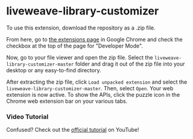 # liveweave-library-customizer
To use this extension, download the repository as a .zip file.

From here, go to [the extensions page](chrome://extensions/) in Google Chrome and check the checkbox at the top of the page for "Developer Mode".

Now, go to your file viewer and open the zip file. Select the `liveweave-library-customizer-master` folder and drag it out of the zip file into your desktop or any easy-to-find directory.

After extracting the zip file, click `Load unpacked extension` and select the `liveweave-library-customizer-master`. Then, select `Open`. Your web extension is now active. To show the APIs, click the puzzle icon in the Chrome web extension bar on your various tabs.

### Video Tutorial
Confused? Check out the [official tutorial](https://youtu.be/jKsF-gX0lfg) on YouTube!
